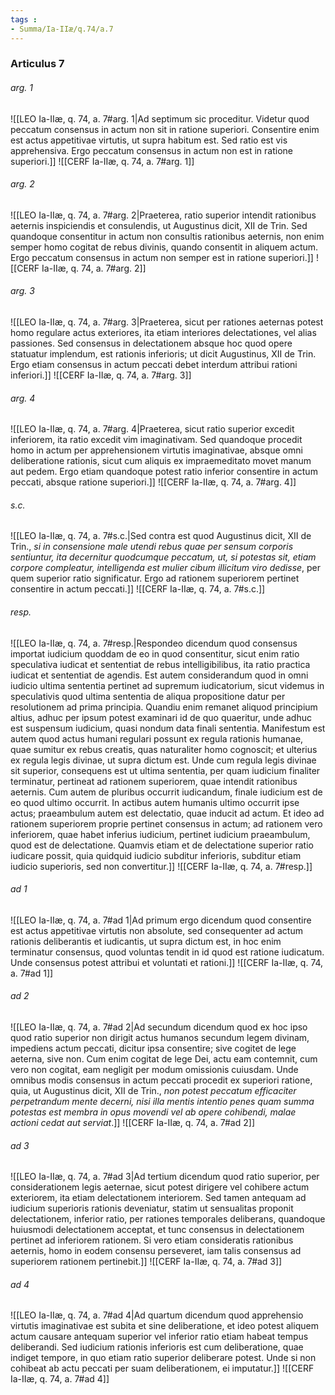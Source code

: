 ```yaml
---
tags : 
- Summa/Ia-IIæ/q.74/a.7
---
```


### Articulus 7

###### arg. 1
![[LEO Ia-IIæ, q. 74, a. 7#arg. 1|Ad septimum sic proceditur. Videtur quod peccatum consensus in actum non sit in ratione superiori. Consentire enim est actus appetitivae virtutis, ut supra habitum est. Sed ratio est vis apprehensiva. Ergo peccatum consensus in actum non est in ratione superiori.]]
![[CERF Ia-IIæ, q. 74, a. 7#arg. 1]]

###### arg. 2
![[LEO Ia-IIæ, q. 74, a. 7#arg. 2|Praeterea, ratio superior intendit rationibus aeternis inspiciendis et consulendis, ut Augustinus dicit, XII de Trin. Sed quandoque consentitur in actum non consultis rationibus aeternis, non enim semper homo cogitat de rebus divinis, quando consentit in aliquem actum. Ergo peccatum consensus in actum non semper est in ratione superiori.]]
![[CERF Ia-IIæ, q. 74, a. 7#arg. 2]]

###### arg. 3
![[LEO Ia-IIæ, q. 74, a. 7#arg. 3|Praeterea, sicut per rationes aeternas potest homo regulare actus exteriores, ita etiam interiores delectationes, vel alias passiones. Sed consensus in delectationem absque hoc quod opere statuatur implendum, est rationis inferioris; ut dicit Augustinus, XII de Trin. Ergo etiam consensus in actum peccati debet interdum attribui rationi inferiori.]]
![[CERF Ia-IIæ, q. 74, a. 7#arg. 3]]

###### arg. 4
![[LEO Ia-IIæ, q. 74, a. 7#arg. 4|Praeterea, sicut ratio superior excedit inferiorem, ita ratio excedit vim imaginativam. Sed quandoque procedit homo in actum per apprehensionem virtutis imaginativae, absque omni deliberatione rationis, sicut cum aliquis ex impraemeditato movet manum aut pedem. Ergo etiam quandoque potest ratio inferior consentire in actum peccati, absque ratione superiori.]]
![[CERF Ia-IIæ, q. 74, a. 7#arg. 4]]

###### s.c.
![[LEO Ia-IIæ, q. 74, a. 7#s.c.|Sed contra est quod Augustinus dicit, XII de Trin., *si in consensione male utendi rebus quae per sensum corporis sentiuntur, ita decernitur quodcumque peccatum, ut, si potestas sit, etiam corpore compleatur, intelligenda est mulier cibum illicitum viro dedisse*, per quem superior ratio significatur. Ergo ad rationem superiorem pertinet consentire in actum peccati.]]
![[CERF Ia-IIæ, q. 74, a. 7#s.c.]]

###### resp.
![[LEO Ia-IIæ, q. 74, a. 7#resp.|Respondeo dicendum quod consensus importat iudicium quoddam de eo in quod consentitur, sicut enim ratio speculativa iudicat et sententiat de rebus intelligibilibus, ita ratio practica iudicat et sententiat de agendis. Est autem considerandum quod in omni iudicio ultima sententia pertinet ad supremum iudicatorium, sicut videmus in speculativis quod ultima sententia de aliqua propositione datur per resolutionem ad prima principia. Quandiu enim remanet aliquod principium altius, adhuc per ipsum potest examinari id de quo quaeritur, unde adhuc est suspensum iudicium, quasi nondum data finali sententia. Manifestum est autem quod actus humani regulari possunt ex regula rationis humanae, quae sumitur ex rebus creatis, quas naturaliter homo cognoscit; et ulterius ex regula legis divinae, ut supra dictum est. Unde cum regula legis divinae sit superior, consequens est ut ultima sententia, per quam iudicium finaliter terminatur, pertineat ad rationem superiorem, quae intendit rationibus aeternis. Cum autem de pluribus occurrit iudicandum, finale iudicium est de eo quod ultimo occurrit. In actibus autem humanis ultimo occurrit ipse actus; praeambulum autem est delectatio, quae inducit ad actum. Et ideo ad rationem superiorem proprie pertinet consensus in actum; ad rationem vero inferiorem, quae habet inferius iudicium, pertinet iudicium praeambulum, quod est de delectatione. Quamvis etiam et de delectatione superior ratio iudicare possit, quia quidquid iudicio subditur inferioris, subditur etiam iudicio superioris, sed non convertitur.]]
![[CERF Ia-IIæ, q. 74, a. 7#resp.]]

###### ad 1
![[LEO Ia-IIæ, q. 74, a. 7#ad 1|Ad primum ergo dicendum quod consentire est actus appetitivae virtutis non absolute, sed consequenter ad actum rationis deliberantis et iudicantis, ut supra dictum est, in hoc enim terminatur consensus, quod voluntas tendit in id quod est ratione iudicatum. Unde consensus potest attribui et voluntati et rationi.]]
![[CERF Ia-IIæ, q. 74, a. 7#ad 1]]

###### ad 2
![[LEO Ia-IIæ, q. 74, a. 7#ad 2|Ad secundum dicendum quod ex hoc ipso quod ratio superior non dirigit actus humanos secundum legem divinam, impediens actum peccati, dicitur ipsa consentire; sive cogitet de lege aeterna, sive non. Cum enim cogitat de lege Dei, actu eam contemnit, cum vero non cogitat, eam negligit per modum omissionis cuiusdam. Unde omnibus modis consensus in actum peccati procedit ex superiori ratione, quia, ut Augustinus dicit, XII de Trin., *non potest peccatum efficaciter perpetrandum mente decerni, nisi illa mentis intentio penes quam summa potestas est membra in opus movendi vel ab opere cohibendi, malae actioni cedat aut serviat*.]]
![[CERF Ia-IIæ, q. 74, a. 7#ad 2]]

###### ad 3
![[LEO Ia-IIæ, q. 74, a. 7#ad 3|Ad tertium dicendum quod ratio superior, per considerationem legis aeternae, sicut potest dirigere vel cohibere actum exteriorem, ita etiam delectationem interiorem. Sed tamen antequam ad iudicium superioris rationis deveniatur, statim ut sensualitas proponit delectationem, inferior ratio, per rationes temporales deliberans, quandoque huiusmodi delectationem acceptat, et tunc consensus in delectationem pertinet ad inferiorem rationem. Si vero etiam consideratis rationibus aeternis, homo in eodem consensu perseveret, iam talis consensus ad superiorem rationem pertinebit.]]
![[CERF Ia-IIæ, q. 74, a. 7#ad 3]]

###### ad 4
![[LEO Ia-IIæ, q. 74, a. 7#ad 4|Ad quartum dicendum quod apprehensio virtutis imaginativae est subita et sine deliberatione, et ideo potest aliquem actum causare antequam superior vel inferior ratio etiam habeat tempus deliberandi. Sed iudicium rationis inferioris est cum deliberatione, quae indiget tempore, in quo etiam ratio superior deliberare potest. Unde si non cohibeat ab actu peccati per suam deliberationem, ei imputatur.]]
![[CERF Ia-IIæ, q. 74, a. 7#ad 4]]

